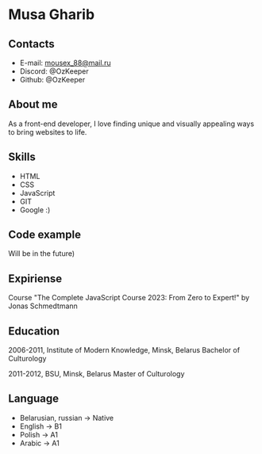 # Musa Gharib

## Contacts
* E-mail: mousex_88@mail.ru
* Discord: @OzKeeper
* Github: @OzKeeper

## About me
As a front-end developer, I love finding unique and visually appealing ways to bring websites to life.

## Skills
* HTML
* CSS 
* JavaScript
* GIT
* Google :)

## Code example
Will be in the future)

## Expiriense
Course "The Complete JavaScript Course 2023: From Zero to Expert!" by Jonas Schmedtmann

## Education
2006-2011, Institute of Modern Knowledge, Minsk, Belarus
Bachelor of Culturology

2011-2012, BSU, Minsk, Belarus
Master of Culturology

## Language
* Belarusian, russian -> Native
* English -> B1
* Polish -> A1
* Arabic -> A1
